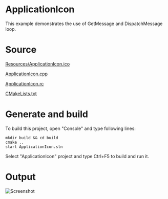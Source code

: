 # ApplicationIconThis example demonstrates the use of GetMessage and DispatchMessage loop.# Source[Resources/ApplicationIcon.ico](Resources/ApplicationIcon.ico)[ApplicationIcon.cpp](ApplicationIcon.cpp)[ApplicationIcon.rc](ApplicationIcon.rc)[CMakeLists.txt](CMakeLists.txt)# Generate and buildTo build this project, open "Console" and type following lines:``` shellmkdir build && cd buildcmake .. start ApplicationIcon.sln```Select "ApplicationIcon" project and type Ctrl+F5 to build and run it.# Output![Screenshot](../../../docs/Pictures/ApplicationIcon.png)